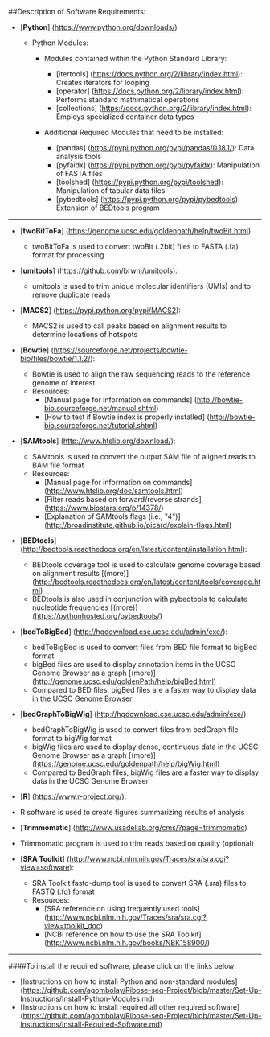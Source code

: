 ##Description of Software Requirements:  

* [**Python**] (https://www.python.org/downloads/)  

   * Python Modules:

      * Modules contained within the Python Standard Library:
         * [itertools] (https://docs.python.org/2/library/index.html): Creates iterators for looping
         * [operator] (https://docs.python.org/2/library/index.html): Performs standard mathimatical operations
         * [collections] (https://docs.python.org/2/library/index.html): Employs specialized container data types

      * Additional Required Modules that need to be installed:
         * [pandas] (https://pypi.python.org/pypi/pandas/0.18.1/): Data analysis tools
         * [pyfaidx] (https://pypi.python.org/pypi/pyfaidx): Manipulation of FASTA files
         * [toolshed] (https://pypi.python.org/pypi/toolshed): Manipulation of tabular data files 
         * [pybedtools] (https://pypi.python.org/pypi/pybedtools): Extension of BEDtools program

------

* [**twoBitToFa**] (https://genome.ucsc.edu/goldenpath/help/twoBit.html)
  * twoBitToFa is used to convert  twoBit (.2bit) files to FASTA (.fa) format for processing

* [**umitools**] (https://github.com/brwnj/umitools):
  * umitools is used to trim unique molecular identifiers (UMIs) and to remove duplicate reads

* [**MACS2**] (https://pypi.python.org/pypi/MACS2):
  * MACS2 is used to call peaks based on alignment results to determine locations of hotspots

* [**Bowtie**] (https://sourceforge.net/projects/bowtie-bio/files/bowtie/1.1.2/):
   * Bowtie is used to align the raw sequencing reads to the reference genome of interest
   * Resources:
      * [Manual page for information on commands] (http://bowtie-bio.sourceforge.net/manual.shtml)
      * [How to test if Bowtie index is properly installed] (http://bowtie-bio.sourceforge.net/tutorial.shtml)

* [**SAMtools**] (http://www.htslib.org/download/):
  * SAMtools is used to convert the output SAM file of aligned reads to BAM file format
  * Resources:
    * [Manual page for information on commands] (http://www.htslib.org/doc/samtools.html)
    * [Filter reads based on forward/reverse strands] (https://www.biostars.org/p/14378/)
    * [Explanation of SAMtools flags (i.e., "4")] (http://broadinstitute.github.io/picard/explain-flags.html)

* [**BEDtools**]  (http://bedtools.readthedocs.org/en/latest/content/installation.html):
  * BEDtools coverage tool is used to calculate genome coverage based on alignment results [(more)] (http://bedtools.readthedocs.org/en/latest/content/tools/coverage.html)
  * BEDtools is also used in conjunction with pybedtools to calculate nucleotide frequencies [(more)] (https://pythonhosted.org/pybedtools/)

* [**bedToBigBed**] (http://hgdownload.cse.ucsc.edu/admin/exe/):
  * bedToBigBed is used to convert files from BED file format to bigBed format
  * bigBed files are used to display annotation items in the UCSC Genome Browser as a graph [(more)] (http://genome.ucsc.edu/goldenPath/help/bigBed.html)
  * Compared to BED files, bigBed files are a faster way to display data in the UCSC Genome Browser

* [**bedGraphToBigWig**] (http://hgdownload.cse.ucsc.edu/admin/exe/):
  * bedGraphToBigWig is used to convert files from bedGraph file format to bigWig format
  * bigWig files are used to display dense, continuous data in the UCSC Genome Browser as a graph [(more)] (https://genome.ucsc.edu/goldenpath/help/bigWig.html)
  * Compared to BedGraph files, bigWig files are a faster way to display data in the UCSC Genome Browser

* [**R**] (https://www.r-project.org/):
 * R software is used to create figures summarizing results of analysis

* [**Trimmomatic**] (http://www.usadellab.org/cms/?page=trimmomatic)
 * Trimmomatic program is used to trim reads based on quality (optional)

* [**SRA Toolkit**] (http://www.ncbi.nlm.nih.gov/Traces/sra/sra.cgi?view=software):
  * SRA Toolkit fastq-dump tool is used to convert SRA (.sra) files to FASTQ (.fq) format
  * Resources: 
    * [SRA reference on using frequently used tools] (http://www.ncbi.nlm.nih.gov/Traces/sra/sra.cgi?view=toolkit_doc)
    * [NCBI reference on how to use the SRA Toolkit] (http://www.ncbi.nlm.nih.gov/books/NBK158900/)

------

####To install the required software, please click on the links below:
* [Instructions on how to install Python and non-standard modules] (https://github.com/agombolay/Ribose-seq-Project/blob/master/Set-Up-Instructions/Install-Python-Modules.md)  
* [Instructions on how to install required all other required software] (https://github.com/agombolay/Ribose-seq-Project/blob/master/Set-Up-Instructions/Install-Required-Software.md)

